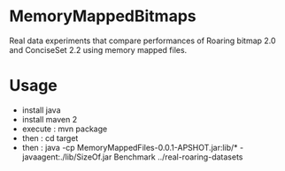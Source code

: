 MemoryMappedBitmaps
===================

Real data experiments that compare performances of Roaring bitmap 2.0 and ConciseSet 2.2 using memory mapped files.

Usage 
===================
* install java
* install maven 2
* execute : mvn package
* then : cd target
* then :   java -cp MemoryMappedFiles-0.0.1-APSHOT.jar:lib/* -javaagent:./lib/SizeOf.jar Benchmark ../real-roaring-datasets

